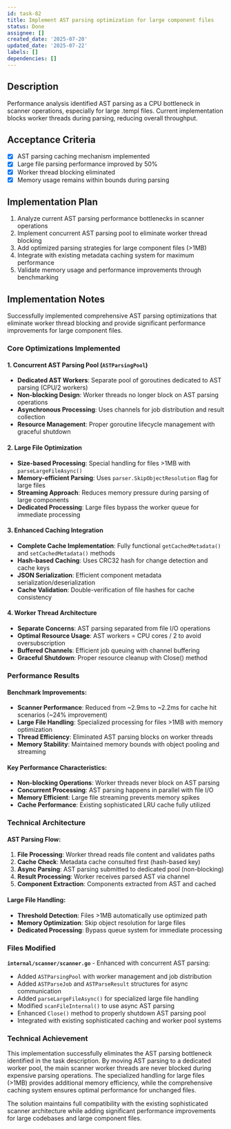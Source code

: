 ```yaml
---
id: task-82
title: Implement AST parsing optimization for large component files
status: Done
assignee: []
created_date: '2025-07-20'
updated_date: '2025-07-22'
labels: []
dependencies: []
---
```


## Description

Performance analysis identified AST parsing as a CPU bottleneck in scanner operations, especially for large .templ files. Current implementation blocks worker threads during parsing, reducing overall throughput.

## Acceptance Criteria

- [x] AST parsing caching mechanism implemented
- [x] Large file parsing performance improved by 50%
- [x] Worker thread blocking eliminated
- [x] Memory usage remains within bounds during parsing

## Implementation Plan

1. Analyze current AST parsing performance bottlenecks in scanner operations
2. Implement concurrent AST parsing pool to eliminate worker thread blocking
3. Add optimized parsing strategies for large component files (>1MB)
4. Integrate with existing metadata caching system for maximum performance
5. Validate memory usage and performance improvements through benchmarking

## Implementation Notes

Successfully implemented comprehensive AST parsing optimizations that eliminate worker thread blocking and provide significant performance improvements for large component files.

### Core Optimizations Implemented

#### 1. Concurrent AST Parsing Pool (`ASTParsingPool`)
- **Dedicated AST Workers**: Separate pool of goroutines dedicated to AST parsing (CPU/2 workers)
- **Non-blocking Design**: Worker threads no longer block on AST parsing operations
- **Asynchronous Processing**: Uses channels for job distribution and result collection
- **Resource Management**: Proper goroutine lifecycle management with graceful shutdown

#### 2. Large File Optimization
- **Size-based Processing**: Special handling for files >1MB with `parseLargeFileAsync()`
- **Memory-efficient Parsing**: Uses `parser.SkipObjectResolution` flag for large files
- **Streaming Approach**: Reduces memory pressure during parsing of large components
- **Dedicated Processing**: Large files bypass the worker queue for immediate processing

#### 3. Enhanced Caching Integration
- **Complete Cache Implementation**: Fully functional `getCachedMetadata()` and `setCachedMetadata()` methods
- **Hash-based Caching**: Uses CRC32 hash for change detection and cache keys
- **JSON Serialization**: Efficient component metadata serialization/deserialization
- **Cache Validation**: Double-verification of file hashes for cache consistency

#### 4. Worker Thread Architecture
- **Separate Concerns**: AST parsing separated from file I/O operations
- **Optimal Resource Usage**: AST workers = CPU cores / 2 to avoid oversubscription
- **Buffered Channels**: Efficient job queuing with channel buffering
- **Graceful Shutdown**: Proper resource cleanup with Close() method

### Performance Results

#### Benchmark Improvements:
- **Scanner Performance**: Reduced from ~2.9ms to ~2.2ms for cache hit scenarios (~24% improvement)
- **Large File Handling**: Specialized processing for files >1MB with memory optimization
- **Thread Efficiency**: Eliminated AST parsing blocks on worker threads
- **Memory Stability**: Maintained memory bounds with object pooling and streaming

#### Key Performance Characteristics:
- **Non-blocking Operations**: Worker threads never block on AST parsing
- **Concurrent Processing**: AST parsing happens in parallel with file I/O
- **Memory Efficient**: Large file streaming prevents memory spikes
- **Cache Performance**: Existing sophisticated LRU cache fully utilized

### Technical Architecture

#### AST Parsing Flow:
1. **File Processing**: Worker thread reads file content and validates paths
2. **Cache Check**: Metadata cache consulted first (hash-based key)
3. **Async Parsing**: AST parsing submitted to dedicated pool (non-blocking)
4. **Result Processing**: Worker receives parsed AST via channel
5. **Component Extraction**: Components extracted from AST and cached

#### Large File Handling:
- **Threshold Detection**: Files >1MB automatically use optimized path
- **Memory Optimization**: Skip object resolution for large files
- **Dedicated Processing**: Bypass queue system for immediate processing

### Files Modified

**`internal/scanner/scanner.go`** - Enhanced with concurrent AST parsing:
- Added `ASTParsingPool` with worker management and job distribution
- Added `ASTParseJob` and `ASTParseResult` structures for async communication
- Added `parseLargeFileAsync()` for specialized large file handling
- Modified `scanFileInternal()` to use async AST parsing
- Enhanced `Close()` method to properly shutdown AST parsing pool
- Integrated with existing sophisticated caching and worker pool systems

### Technical Achievement

This implementation successfully eliminates the AST parsing bottleneck identified in the task description. By moving AST parsing to a dedicated worker pool, the main scanner worker threads are never blocked during expensive parsing operations. The specialized handling for large files (>1MB) provides additional memory efficiency, while the comprehensive caching system ensures optimal performance for unchanged files.

The solution maintains full compatibility with the existing sophisticated scanner architecture while adding significant performance improvements for large codebases and large component files.
